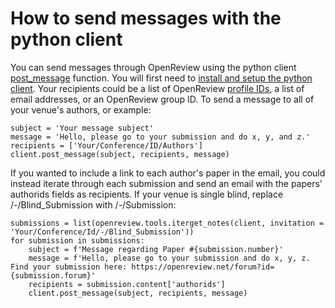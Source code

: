 # How to send messages with the python client

You can send messages through OpenReview using the python client [post\_message](https://openreview-py.readthedocs.io/en/latest/api.html?highlight=post\_message#openreview.Client.post\_message) function. You will first need to [install and setup the python client](https://openreview-py.readthedocs.io/en/latest/how\_to\_setup.html). Your recipients could be a list of OpenReview [profile IDs](../../getting-started/creating-an-openreview-profile/finding-your-profile-id.md), a list of email addresses, or an OpenReview group ID. To send a message to all of your venue's authors, or example:&#x20;

```
subject = 'Your message subject'
message = 'Hello, please go to your submission and do x, y, and z.'
recipients = ['Your/Conference/ID/Authors']
client.post_message(subject, recipients, message)
```

If you wanted to include a link to each author's paper in the email, you could instead iterate through each submission and send an email with the papers' authorids fields as recipients. If your venue is single blind, replace /-/Blind\_Submission with /-/Submission:&#x20;

```
submissions = list(openreview.tools.iterget_notes(client, invitation = 'Your/Conference/Id/-/Blind_Submission'))
for submission in submissions: 
    subject = f'Message regarding Paper #{submission.number}'
    message = f'Hello, please go to your submission and do x, y, z. Find your submission here: https://openreview.net/forum?id={submission.forum}'
    recipients = submission.content['authorids']
    client.post_message(subject, recipients, message)
```
